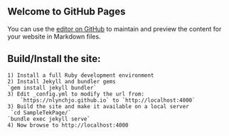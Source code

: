 ## Welcome to GitHub Pages

You can use the [editor on GitHub](https://github.com/nlynchjo/SampleTekPage/edit/master/README.md) to maintain and preview the content for your website in Markdown files.

## Build/Install the site:

    1) Install a full Ruby development environment  
    2) Install Jekyll and bundler gems  
    `gem install jekyll bundler`  
    3) Edit _config.yml to modify the url from: 
        `https://nlynchjo.github.io` to `http://localhost:4000`  
    3) Build the site and make it available on a local server  
     `cd SampleTekPage/`  
    `bundle exec jekyll serve`  
    4) Now browse to http://localhost:4000  

